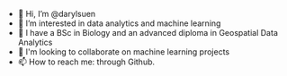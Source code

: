 - 👋 Hi, I’m @darylsuen
- 👀 I’m interested in data analytics and machine learning
- 🌱 I have a BSc in Biology and an advanced diploma in Geospatial Data Analytics
- 💞️ I'm looking to collaborate on machine learning projects
- 📫 How to reach me: through Github.

<!---
darylsuen/darylsuen is a ✨ special ✨ repository because its `README.md` (this file) appears on your GitHub profile.
You can click the Preview link to take a look at your changes.
--->
